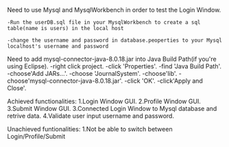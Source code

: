 Need to use Mysql and MysqlWorkbench in order to test the Login Window.

	-Run the userDB.sql file in your MysqlWorkbench to create a sql table(name is users) in the local host

	-change the username and password in database.peoperties to your Mysql localhost's username and password
Need to add mysql-connector-java-8.0.18.jar into Java Build Path(if you're using Eclipse).
	-right click project.
	-click 'Properties'.
	-find 'Java Build Path'.
	-choose'Add JARs...'.
	-choose 'JournalSystem'.
	-choose'lib'.
	-choose'mysql-connector-java-8.0.18.jar'.
	-click 'OK'.
	-click'Apply and Close'.
	

Achieved functionalities:
	1.Login Window GUI.
	2.Profile Window GUI.
	3.Submit Window GUI.
	3.Connected Login Window to Mysql database and retrive data.
	4.Validate user input username and password.

Unachieved funtionalities:
	1.Not be able to switch between Login/Profile/Submit


